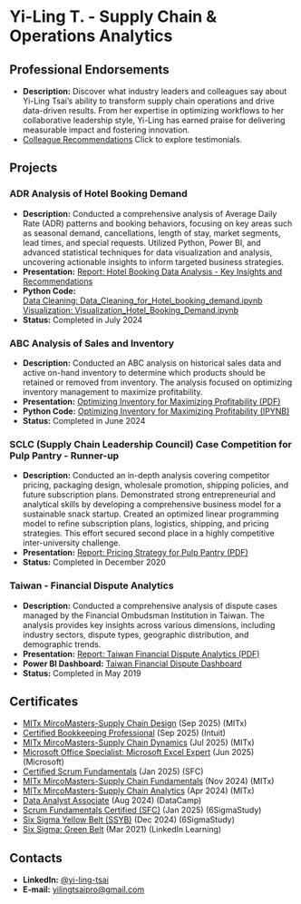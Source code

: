 # Yi-Ling T. - Supply Chain & Operations Analytics

## Professional Endorsements
- **Description:** Discover what industry leaders and colleagues say about Yi-Ling Tsai’s ability to transform supply chain operations and drive data-driven results. From her expertise in optimizing workflows to her collaborative leadership style, Yi-Ling has earned praise for delivering measurable impact and fostering innovation. 
- [Colleague Recommendations](https://www.linkedin.com/in/yi-ling-tsai/details/recommendations/?locale=en_US) Click to explore testimonials.

## Projects

### ADR Analysis of Hotel Booking Demand
- **Description:** Conducted a comprehensive analysis of Average Daily Rate (ADR) patterns and booking behaviors, focusing on key areas such as seasonal demand, cancellations, length of stay, market segments, lead times, and special requests. Utilized Python, Power BI, and advanced statistical techniques for data visualization and analysis, uncovering actionable insights to inform targeted business strategies.
- **Presentation:** [Report: Hotel Booking Data Analysis - Key Insights and Recommendations](https://github.com/Yi-LingT/Analytics-Projects/blob/main/4-3.%20Report-Hotel-Booking-Data-Analysis-Key-Insights-and-Recommendations.pdf)
- **Python Code:**
   <br>[Data Cleaning: Data_Cleaning_for_Hotel_booking_demand.ipynb](https://github.com/Yi-LingT/Analytics-Projects/blob/main/4-1.%20Data_Cleaning_for_Hotel_booking_demand.ipynb)
   <br>[Visualization: Visualization_Hotel_Booking_Demand.ipynb](https://github.com/Yi-LingT/Analytics-Projects/blob/main/4-2.%20Visualization_Hotel_Booking_Demand.ipynb)
- **Status:** Completed in July 2024

### ABC Analysis of Sales and Inventory
- **Description:** Conducted an ABC analysis on historical sales data and active on-hand inventory to determine which products should be retained or removed from inventory. The analysis focused on optimizing inventory management to maximize profitability.
- **Presentation:** [Optimizing Inventory for Maximizing Profitability (PDF)](https://github.com/Yi-LingT/Analytics-Projects/blob/main/1-2.%20PPT-Optimizing-Inventory-for-Maximizing-Profitability.pdf)
- **Python Code:** [Optimizing Inventory for Maximizing Profitability (IPYNB)](https://github.com/Yi-LingT/Analytics-Projects/blob/main/1-1.%20Code-Optimizing-Inventory-for-Maximizing-Profitability.ipynb)
- **Status:** Completed in June 2024

### SCLC (Supply Chain Leadership Council) Case Competition for Pulp Pantry - Runner-up
- **Description:** Conducted an in-depth analysis covering competitor pricing, packaging design, wholesale promotion, shipping policies, and future subscription plans. Demonstrated strong entrepreneurial and analytical skills by developing a comprehensive business model for a sustainable snack startup. Created an optimized linear programming model to refine subscription plans, logistics, shipping, and pricing strategies. This effort secured second place in a highly competitive inter-university challenge.
- **Presentation:** [Report: Pricing Strategy for Pulp Pantry (PDF)](https://github.com/Yi-LingT/Analytics-Projects/blob/main/2-1.%20Report-Pricing_Strategy_pulp_pantry.pdf)
- **Status:** Completed in December 2020

### Taiwan - Financial Dispute Analytics
- **Description:** Conducted a comprehensive analysis of dispute cases managed by the Financial Ombudsman Institution in Taiwan. The analysis provides key insights across various dimensions, including industry sectors, dispute types, geographic distribution, and demographic trends.
- **Presentation:** [Report: Taiwan Financial Dispute Analytics (PDF)](https://github.com/Yi-LingT/Analytics-Projects/blob/main/3-1.%20Report-Taiwan-Financial-Dispute-Analytics.pdf)
- **Power BI Dashboard:** [Taiwan Financial Dispute Dashboard](https://app.powerbi.com/view?r=eyJrIjoiOGJkZDg2ODAtOWY1ZC00MWRmLWE1MmUtMzZkNTI5ODc2NWZiIiwidCI6IjljM2UyYTZmLWFmZDMtNDUwZS1hMTI2LTU2YzVkMDY4N2NmNyIsImMiOjEwfQ%3D%3D)
- **Status:** Completed in May 2019


## Certificates
- [MITx MircoMasters-Supply Chain Design](https://courses.edx.org/certificates/10fcdf7b538441e6b354cb128eb37381) (Sep 2025) (MITx)
- [Certified Bookkeeping Professional](https://courses.edx.org/certificates/10fcdf7b538441e6b354cb128eb37381) (Sep 2025) (Intuit)
- [MITx MircoMasters-Supply Chain Dynamics](https://courses.edx.org/certificates/c4b70a137ca94761a6155944aadc7020) (Jul 2025) (MITx)
- [Microsoft Office Specialist: Microsoft Excel Expert](https://www.credly.com/badges/3fbcf9a3-9523-4ed5-86c9-7486c51d2a4c/linked_in_profile) (Jun 2025) (Microsoft)
- [Certified Scrum Fundamentals](https://www.scrumstudy.com/certification/verify?type=SFC&number=1063140) (Jan 2025) (SFC)
- [MITx MircoMasters-Supply Chain Fundamentals](https://courses.edx.org/certificates/c4b70a137ca94761a6155944aadc7020) (Nov 2024) (MITx)
- [MITx MircoMasters-Supply Chain Analytics](https://courses.edx.org/certificates/9c025b1f2d4a438498d698f064c2274c) (Apr 2024) (MITx)
- [Data Analyst Associate](https://www.datacamp.com/certificate/DAA0019128821129) (Aug 2024) (DataCamp)
- [Scrum Fundamentals Certified (SFC)](https://www.scrumstudy.com/certification/verify?type=SFC&number=1063140) (Jan 2025) (6SigmaStudy)
- [Six Sigma Yellow Belt (SSYB)](https://www.6sigmastudy.com/certification/verify?type=SSYB&number=900115) (Dec 2024) (6SigmaStudy)
- [Six Sigma: Green Belt](https://www.linkedin.com/learning/certificates/fb75a687f9a4e5da99cc7805107d8a3442c3fa294177cbdba74e9b84ff42d476) (Mar 2021) (LinkedIn Learning)

## Contacts
- **LinkedIn:** [@yi-ling-tsai](https://www.linkedin.com/in/yi-ling-tsai/?locale=en_US)
- **E-mail:** [yilingtsaipro@gmail.com](mailto:yilingtsaipro@gmail.com)

